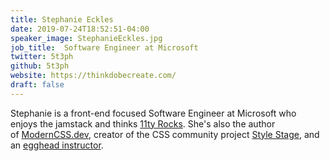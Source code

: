 ```yaml
---
title: Stephanie Eckles
date: 2019-07-24T18:52:51-04:00
speaker_image: StephanieEckles.jpg
job_title:  Software Engineer at Microsoft
twitter: 5t3ph
github: 5t3ph
website: https://thinkdobecreate.com/
draft: false
---
```


Stephanie is a front-end focused Software Engineer at Microsoft who enjoys the jamstack and thinks [11ty Rocks](https://11ty.rocks/). She's also the author of [ModernCSS.dev](https://moderncss.dev/), creator of the CSS community project [Style Stage](https://stylestage.dev/), and an [egghead instructor](https://egghead.io/instructors/stephanie-eckles?af=2s65ms).
